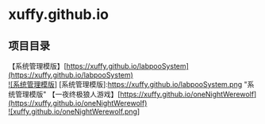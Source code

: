 xuffy.github.io
== 

项目目录
-----------------------------------
【系统管理模版】[https://xuffy.github.io/labpooSystem](https://xuffy.github.io/labpooSystem)<br /> 
[![系统管理模版]](https://xuffy.github.io/labpooSystem)
[系统管理模版]:https://xuffy.github.io/labpooSystem.png "系统管理模版"
【一夜终极狼人游戏】[https://xuffy.github.io/oneNightWerewolf](https://xuffy.github.io/oneNightWerewolf)<br />
[![xuffy.github.io/oneNightWerewolf.png]](https://xuffy.github.io/oneNightWerewolf)   
